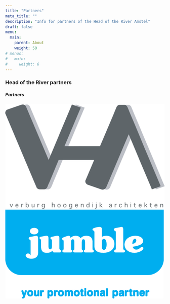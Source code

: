 ```yaml
---
title: "Partners"
meta_title: ""
description: "Info for partners of the Head of the River Amstel"
draft: false
menu:
  main:
    parent: About
    weight: 50
# menus: 
#   main:
#     weight: 6
---
```

### Head of the River partners

<div class="bg-theme-light dark:bg-darkmode-theme-light rounded partners">
<div class="partners_logo_grid">
  <h5><span>Partners</span></h5>
  <div class="partners_grid_items">
    <!-- <div class="partners_grid_item">
      <a href="https://www.roeigoed.nl" target="_blank">
        <img src="images/partnerlogos/RG_Final_A _500w.png" caption="" alt="Roeigoed">
      </a>
    </div> -->
    <div class="partners_grid_item">
      <a href="http://www.vharch.nl" target="_blank">
        <img src="images/partnerlogos/Logo_VHA_ned.png" caption="" alt="VHARCH">
      </a>
    </div>
        <div class="partners_grid_item">
      <a href="https://jumble.nl/" target="_blank">
        <img src="images/partnerlogos/logo_jumble.png" caption="" alt="Jumble">
      </a>
    </div>
  </div>
</div>
</div>


